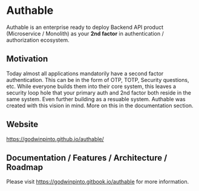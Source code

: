 # Authable
Authable is an enterprise ready to deploy Backend API product (Microservice / Monolith) as your **2nd factor** in authentication / authorization ecosystem.

## Motivation
Today almost all applications mandatorily have a second factor authentication. This can be in the form of OTP, TOTP, Security questions, etc. While everyone builds them into their core system, this leaves a security loop hole that your primary auth and 2nd factor both reside in the same system. Even further building as a resuable system. Authable was created with this vision in mind. More on this in the documentation section.

## Website
https://godwinpinto.github.io/authable/

## Documentation / Features / Architecture / Roadmap
Please visit https://godwinpinto.gitbook.io/authable for more information.

